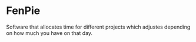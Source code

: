 # FenPie
 Software that allocates time for different projects which adjustes depending on how much you have on that day.
